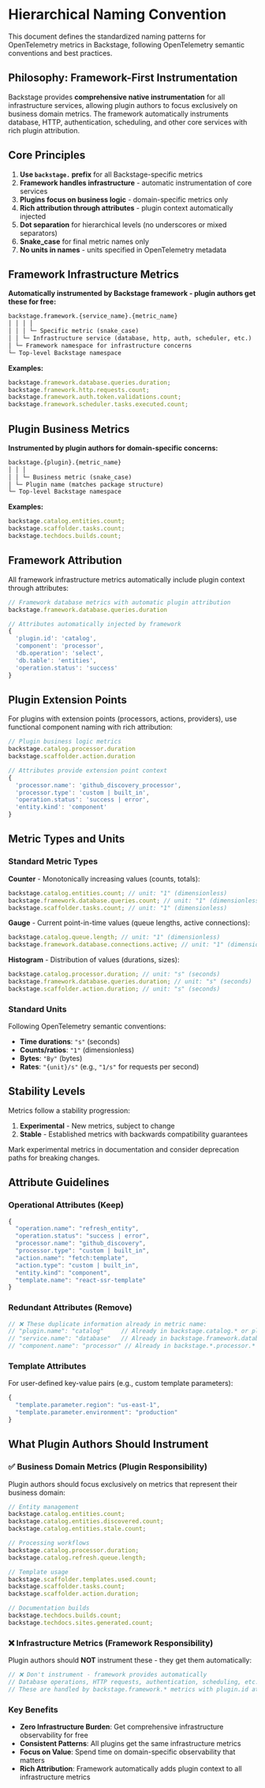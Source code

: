 # Hierarchical Naming Convention

This document defines the standardized naming patterns for OpenTelemetry metrics in Backstage, following OpenTelemetry semantic conventions and best practices.

## Philosophy: Framework-First Instrumentation

Backstage provides **comprehensive native instrumentation** for all infrastructure services, allowing plugin authors to focus exclusively on business domain metrics. The framework automatically instruments database, HTTP, authentication, scheduling, and other core services with rich plugin attribution.

## Core Principles

1. **Use `backstage.` prefix** for all Backstage-specific metrics
2. **Framework handles infrastructure** - automatic instrumentation of core services
3. **Plugins focus on business logic** - domain-specific metrics only
4. **Rich attribution through attributes** - plugin context automatically injected
5. **Dot separation** for hierarchical levels (no underscores or mixed separators)
6. **Snake_case** for final metric names only
7. **No units in names** - units specified in OpenTelemetry metadata

## Framework Infrastructure Metrics

**Automatically instrumented by Backstage framework - plugin authors get these for free:**

```markdown
backstage.framework.{service_name}.{metric_name}
│ │ │ │
│ │ │ └─ Specific metric (snake_case)
│ │ └─ Infrastructure service (database, http, auth, scheduler, etc.)
│ └─ Framework namespace for infrastructure concerns
└─ Top-level Backstage namespace
```

**Examples:**

```typescript
backstage.framework.database.queries.duration;
backstage.framework.http.requests.count;
backstage.framework.auth.token.validations.count;
backstage.framework.scheduler.tasks.executed.count;
```

## Plugin Business Metrics

**Instrumented by plugin authors for domain-specific concerns:**

```markdown
backstage.{plugin}.{metric_name}
│ │ │
│ │ └─ Business metric (snake_case)
│ └─ Plugin name (matches package structure)
└─ Top-level Backstage namespace
```

**Examples:**

```typescript
backstage.catalog.entities.count;
backstage.scaffolder.tasks.count;
backstage.techdocs.builds.count;
```

## Framework Attribution

All framework infrastructure metrics automatically include plugin context through attributes:

```typescript
// Framework database metrics with automatic plugin attribution
backstage.framework.database.queries.duration

// Attributes automatically injected by framework
{
  'plugin.id': 'catalog',
  'component': 'processor',
  'db.operation': 'select',
  'db.table': 'entities',
  'operation.status': 'success'
}
```

## Plugin Extension Points

For plugins with extension points (processors, actions, providers), use functional component naming with rich attribution:

```typescript
// Plugin business logic metrics
backstage.catalog.processor.duration
backstage.scaffolder.action.duration

// Attributes provide extension point context
{
  'processor.name': 'github_discovery_processor',
  'processor.type': 'custom | built_in',
  'operation.status': 'success | error',
  'entity.kind': 'component'
}
```

## Metric Types and Units

### Standard Metric Types

**Counter** - Monotonically increasing values (counts, totals):

```ts
backstage.catalog.entities.count; // unit: "1" (dimensionless)
backstage.framework.database.queries.count; // unit: "1" (dimensionless)
backstage.scaffolder.tasks.count; // unit: "1" (dimensionless)
```

**Gauge** - Current point-in-time values (queue lengths, active connections):

```ts
backstage.catalog.queue.length; // unit: "1" (dimensionless)
backstage.framework.database.connections.active; // unit: "1" (dimensionless)
```

**Histogram** - Distribution of values (durations, sizes):

```ts
backstage.catalog.processor.duration; // unit: "s" (seconds)
backstage.framework.database.queries.duration; // unit: "s" (seconds)
backstage.scaffolder.action.duration; // unit: "s" (seconds)
```

### Standard Units

Following OpenTelemetry semantic conventions:

- **Time durations**: `"s"` (seconds)
- **Counts/ratios**: `"1"` (dimensionless)
- **Bytes**: `"By"` (bytes)
- **Rates**: `"{unit}/s"` (e.g., `"1/s"` for requests per second)

## Stability Levels

Metrics follow a stability progression:

1. **Experimental** - New metrics, subject to change
2. **Stable** - Established metrics with backwards compatibility guarantees

Mark experimental metrics in documentation and consider deprecation paths for breaking changes.

## Attribute Guidelines

### Operational Attributes (Keep)

```ts
{
  "operation.name": "refresh_entity",
  "operation.status": "success | error",
  "processor.name": "github_discovery",
  "processor.type": "custom | built_in",
  "action.name": "fetch:template",
  "action.type": "custom | built_in",
  "entity.kind": "component",
  "template.name": "react-ssr-template"
}
```

### Redundant Attributes (Remove)

```ts
// ❌ These duplicate information already in metric name:
// "plugin.name": "catalog"     // Already in backstage.catalog.* or plugin.id attribute
// "service.name": "database"   // Already in backstage.framework.database.*
// "component.name": "processor" // Already in backstage.*.processor.*
```

### Template Attributes

For user-defined key-value pairs (e.g., custom template parameters):

```ts
{
  "template.parameter.region": "us-east-1",
  "template.parameter.environment": "production"
}
```

## What Plugin Authors Should Instrument

### ✅ Business Domain Metrics (Plugin Responsibility)

Plugin authors should focus exclusively on metrics that represent their business domain:

```typescript
// Entity management
backstage.catalog.entities.count;
backstage.catalog.entities.discovered.count;
backstage.catalog.entities.stale.count;

// Processing workflows
backstage.catalog.processor.duration;
backstage.catalog.refresh.queue.length;

// Template usage
backstage.scaffolder.templates.used.count;
backstage.scaffolder.tasks.count;
backstage.scaffolder.action.duration;

// Documentation builds
backstage.techdocs.builds.count;
backstage.techdocs.sites.generated.count;
```

### ❌ Infrastructure Metrics (Framework Responsibility)

Plugin authors should **NOT** instrument these - they get them automatically:

```typescript
// ❌ Don't instrument - framework provides automatically
// Database operations, HTTP requests, authentication, scheduling, etc.
// These are handled by backstage.framework.* metrics with plugin.id attribution
```

### Key Benefits

- **Zero Infrastructure Burden**: Get comprehensive infrastructure observability for free
- **Consistent Patterns**: All plugins get the same infrastructure metrics
- **Focus on Value**: Spend time on domain-specific observability that matters
- **Rich Attribution**: Framework automatically adds plugin context to all infrastructure metrics
